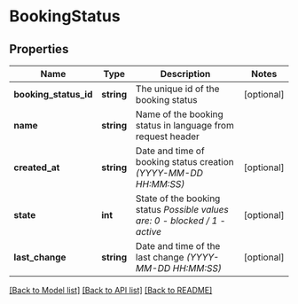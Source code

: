 # BookingStatus

## Properties
Name | Type | Description | Notes
------------ | ------------- | ------------- | -------------
**booking_status_id** | **string** | The unique id of the booking status | [optional] 
**name** | **string** | Name of the booking status in language from request header | 
**created_at** | **string** | Date and time of booking status creation *(YYYY-MM-DD HH:MM:SS)* | [optional] 
**state** | **int** | State of the booking status *Possible values are: 0 - blocked / 1 - active* | [optional] 
**last_change** | **string** | Date and time of the last change *(YYYY-MM-DD HH:MM:SS)* | [optional] 

[[Back to Model list]](../../README.md#documentation-for-models) [[Back to API list]](../../README.md#documentation-for-api-endpoints) [[Back to README]](../../README.md)


